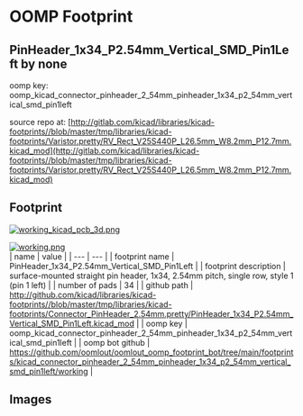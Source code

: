 # OOMP Footprint  
## PinHeader_1x34_P2.54mm_Vertical_SMD_Pin1Left  by none  
  
oomp key: oomp_kicad_connector_pinheader_2_54mm_pinheader_1x34_p2_54mm_vertical_smd_pin1left  
  
source repo at: [http://gitlab.com/kicad/libraries/kicad-footprints//blob/master/tmp/libraries/kicad-footprints/Varistor.pretty/RV_Rect_V25S440P_L26.5mm_W8.2mm_P12.7mm.kicad_mod](http://gitlab.com/kicad/libraries/kicad-footprints//blob/master/tmp/libraries/kicad-footprints/Varistor.pretty/RV_Rect_V25S440P_L26.5mm_W8.2mm_P12.7mm.kicad_mod)  
## Footprint  
  
[![working_kicad_pcb_3d.png](working_kicad_pcb_3d_600.png)](working_kicad_pcb_3d.png)  
  
[![working.png](working_600.png)](working.png)  
| name | value | 
| --- | --- | 
| footprint name | PinHeader_1x34_P2.54mm_Vertical_SMD_Pin1Left | 
| footprint description | surface-mounted straight pin header, 1x34, 2.54mm pitch, single row, style 1 (pin 1 left) | 
| number of pads | 34 | 
| github path | http://github.com/kicad/libraries/kicad-footprints//blob/master/tmp/libraries/kicad-footprints/Connector_PinHeader_2.54mm.pretty/PinHeader_1x34_P2.54mm_Vertical_SMD_Pin1Left.kicad_mod | 
| oomp key | oomp_kicad_connector_pinheader_2_54mm_pinheader_1x34_p2_54mm_vertical_smd_pin1left | 
| oomp bot github | https://github.com/oomlout/oomlout_oomp_footprint_bot/tree/main/footprints/kicad_connector_pinheader_2_54mm_pinheader_1x34_p2_54mm_vertical_smd_pin1left/working | 
## Images  
